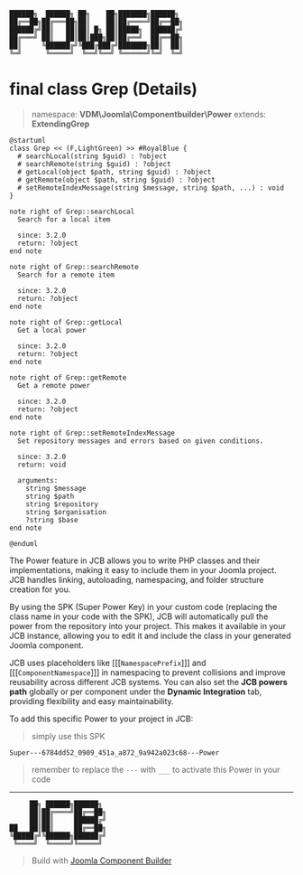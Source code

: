 ```
██████╗  ██████╗ ██╗    ██╗███████╗██████╗
██╔══██╗██╔═══██╗██║    ██║██╔════╝██╔══██╗
██████╔╝██║   ██║██║ █╗ ██║█████╗  ██████╔╝
██╔═══╝ ██║   ██║██║███╗██║██╔══╝  ██╔══██╗
██║     ╚██████╔╝╚███╔███╔╝███████╗██║  ██║
╚═╝      ╚═════╝  ╚══╝╚══╝ ╚══════╝╚═╝  ╚═╝
```
# final class Grep (Details)
> namespace: **VDM\Joomla\Componentbuilder\Power**
> extends: **ExtendingGrep**

```uml
@startuml
class Grep << (F,LightGreen) >> #RoyalBlue {
  # searchLocal(string $guid) : ?object
  # searchRemote(string $guid) : ?object
  # getLocal(object $path, string $guid) : ?object
  # getRemote(object $path, string $guid) : ?object
  # setRemoteIndexMessage(string $message, string $path, ...) : void
}

note right of Grep::searchLocal
  Search for a local item

  since: 3.2.0
  return: ?object
end note

note right of Grep::searchRemote
  Search for a remote item

  since: 3.2.0
  return: ?object
end note

note right of Grep::getLocal
  Get a local power

  since: 3.2.0
  return: ?object
end note

note right of Grep::getRemote
  Get a remote power

  since: 3.2.0
  return: ?object
end note

note right of Grep::setRemoteIndexMessage
  Set repository messages and errors based on given conditions.

  since: 3.2.0
  return: void
  
  arguments:
    string $message
    string $path
    string $repository
    string $organisation
    ?string $base
end note
 
@enduml
```

The Power feature in JCB allows you to write PHP classes and their implementations, making it easy to include them in your Joomla project. JCB handles linking, autoloading, namespacing, and folder structure creation for you.

By using the SPK (Super Power Key) in your custom code (replacing the class name in your code with the SPK), JCB will automatically pull the power from the repository into your project. This makes it available in your JCB instance, allowing you to edit it and include the class in your generated Joomla component.

JCB uses placeholders like [[[`NamespacePrefix`]]] and [[[`ComponentNamespace`]]] in namespacing to prevent collisions and improve reusability across different JCB systems. You can also set the **JCB powers path** globally or per component under the **Dynamic Integration** tab, providing flexibility and easy maintainability.

To add this specific Power to your project in JCB:

> simply use this SPK
```
Super---6784dd52_0909_451a_a872_9a942a023c68---Power
```
> remember to replace the `---` with `___` to activate this Power in your code

---
```
     ██╗ ██████╗██████╗
     ██║██╔════╝██╔══██╗
     ██║██║     ██████╔╝
██   ██║██║     ██╔══██╗
╚█████╔╝╚██████╗██████╔╝
 ╚════╝  ╚═════╝╚═════╝
```
> Build with [Joomla Component Builder](https://git.vdm.dev/joomla/Component-Builder)

